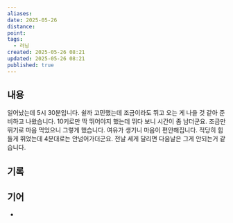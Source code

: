 ```yaml
---
aliases:
date: 2025-05-26
distance:
point:
tags:
  - 러닝
created: 2025-05-26 08:21
updated: 2025-05-26 08:21
published: true
---
```


## 내용
일어났는데 5시 30분입니다. 쉴까 고민했는데 조금이라도 뛰고 오는 게 나을 것 같아 준비하고 나왔습니다.
10키로만 딱 뛰어야지 했는데 뛰다 보니 시간이 좀 남더군요. 조금만 뛰기로 마음 먹었으니 그렇게 했습니다. 여유가 생기니 마음이 편안해집니다.
적당히 힘들게 뛰었는데 4분대로는 안넘어가더군요. 전날 세게 달리면 다음날은 그게 안되는거 같습니다.

## 기록

## 기어
- 
